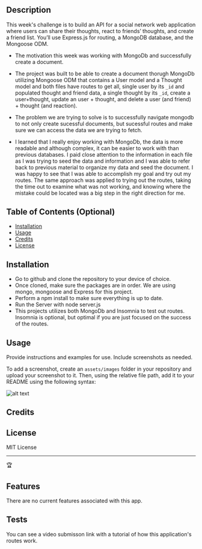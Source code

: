 # <nosql-Social-Network-API>

## Description

This week's challenge is to build an API for a social network web application where users can share their thoughts, react to friends’ thoughts, and create a friend list. You’ll use Express.js for routing, a MongoDB database, and the Mongoose ODM.

- The motivation this week was working with MongoDb and successfully create a document.

- The project was built to be able to create a document thorugh MongoDb utilizing Mongoose ODM that contains a User model and a Thought model and both files have routes to get all, single user by its `_id` and populated thought and friend data, a single thought by its `_id`, create a user+thought, update an user + thought, and delete a user (and friend) + thought (and reaction).

- The problem we are trying to solve is to successfully navigate mongodb to not only create sucessful documents, but sucessful routes and make sure we can access the data we are trying to fetch.

- I learned that I really enjoy working with MongoDb, the data is more readable and although complex, it can be easier to work with than previous databases. I paid close attention to the information in each file as I was trying to seed the data and information and I was able to refer back to previous material to organize my data and seed the document. I was happy to see that I was able to accomplish my goal and try out my routes. The same approach was applied to trying out the routes, taking the time out to examine what was not working, and knowing where the mistake could be located was a big step in the right direction for me.

## Table of Contents (Optional)

- [Installation](#installation)
- [Usage](#usage)
- [Credits](#credits)
- [License](#license)

## Installation
- Go to github and clone the repository to your device of choice.
- Once cloned, make sure the packages are in order. We are using mongo, mongoose and Express for this project.
- Perform a npm install to make sure everything is up to date.
- Run the Server with node server.js
- This projects utilizes both MongoDb and Insomnia to test out routes. Insomnia is optional, but optimal if you are just focused on the success of the routes.

## Usage

Provide instructions and examples for use. Include screenshots as needed.

To add a screenshot, create an `assets/images` folder in your repository and upload your screenshot to it. Then, using the relative file path, add it to your README using the following syntax:

![alt text](assets/images/screenshot.png)

## Credits



## License

MIT License 

---

🏆 

## Features
There are no current features associated with this app.

## Tests
You can see a video submisson link with a tutorial of how this application's routes work.

